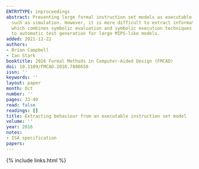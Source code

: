 ```yaml
---
ENTRYTYPE: inproceedings
abstract: Presenting large formal instruction set models as executable functions makes them accessible to engineers and useful for less formal purposes
  such as simulation. However, it is more difficult to extract information about the behaviour of individual instructions for reasoning. We present a method
  which combines symbolic evaluation and symbolic execution techniques to provide a rule-based view of instruction behaviour, with particular application
  to automatic test generation for large MIPS-like models.
added: 2021-11-22
authors:
- Brian Campbell
- Ian Stark
booktitle: 2016 Formal Methods in Computer-Aided Design (FMCAD)
doi: 10.1109/FMCAD.2016.7886658
issn: ''
keywords: ''
layout: paper
month: Oct
number: ''
pages: 33-40
read: false
readings: []
title: Extracting behaviour from an executable instruction set model
volume: ''
year: 2016
notes:
- ISA specification
papers:
---
```

{% include links.html %}
